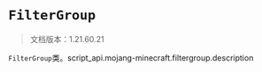 # `FilterGroup`

> 文档版本：1.21.60.21

`FilterGroup`类。script_api.mojang-minecraft.filtergroup.description
